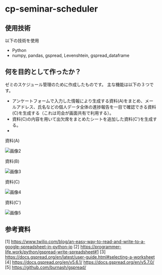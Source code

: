 # cp-seminar-scheduler

## 使用技術

以下の技術を使用

 - Python
 - numpy, pandas, gspread, Levenshtein, gspread_dataframe

## 何を目的として作ったか？

ゼミのスケジュール管理のために作成したものです。
主な機能は以下の３つです。
 - アンケートフォームで入力した情報により生成する資料(A)をまとめ、メールアドレス、氏名などの個人データ全体の進捗報告を一目で確認できる資料(C)を生成する（これは司会が画面共有で利用する）。
 - 資料(C)の内容を用いて出欠席をまとめたシートを追加した資料(C')を生成する。
 - 

資料(A)

![画像2](https://user-images.githubusercontent.com/55615907/206204264-b1f88e25-0fe1-4333-96ff-46f9f17d5454.png)

資料(B)

![画像3](https://user-images.githubusercontent.com/55615907/206204273-26d9bca0-89a5-4116-977a-bcc5a05890a9.png)

資料(C)

![画像4](https://user-images.githubusercontent.com/55615907/206204275-19dba4ca-a593-46ea-901c-69571c4038cb.png)

資料(C')

![画像5](https://user-images.githubusercontent.com/55615907/206204278-d6a6eed5-4533-4009-9a08-2bddc904b520.png)


## 参考資料

[1] https://www.twilio.com/blog/an-easy-way-to-read-and-write-to-a-google-spreadsheet-in-python-jp
[2] https://programmer-life.work/python/gspread-write-spreadsheet#1
[3] https://docs.gspread.org/en/latest/user-guide.html#selecting-a-worksheet
[4] https://docs.gspread.org/en/v5.6.1/
    https://docs.gspread.org/en/v5.7.0/
[5] https://github.com/burnash/gspread/


